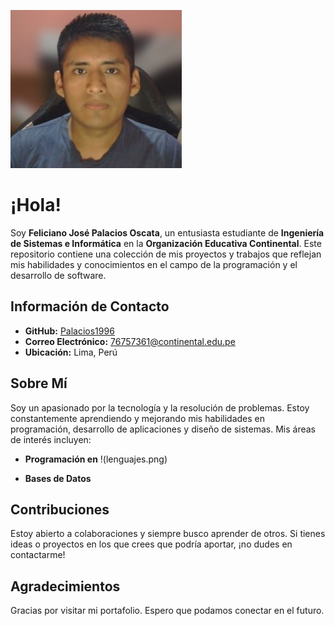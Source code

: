 ![Foto de Feliciano](palacios.jpg) 
# ¡Hola!

Soy **Feliciano José Palacios Oscata**, un entusiasta estudiante de **Ingeniería de Sistemas e Informática** en la **Organización Educativa Continental**. Este repositorio contiene una colección de mis proyectos y trabajos que reflejan mis habilidades y conocimientos en el campo de la programación y el desarrollo de software.

## Información de Contacto

- **GitHub:** [Palacios1996](https://github.com/Palacios1996)
- **Correo Electrónico:** [76757361@continental.edu.pe](mailto:76757361@continental.edu.pe)
- **Ubicación:** Lima, Perú

## Sobre Mí

Soy un apasionado por la tecnología y la resolución de problemas. Estoy constantemente aprendiendo y mejorando mis habilidades en programación, desarrollo de aplicaciones y diseño de sistemas. Mis áreas de interés incluyen:

- **Programación en**
  !(lenguajes.png)
  
- **Bases de Datos**

## Contribuciones

Estoy abierto a colaboraciones y siempre busco aprender de otros. Si tienes ideas o proyectos en los que crees que podría aportar, ¡no dudes en contactarme!

## Agradecimientos

Gracias por visitar mi portafolio. Espero que podamos conectar en el futuro.
